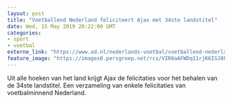 ```yaml
---
layout: post
title: "Voetballend Nederland feliciteert Ajax met 34ste landstitel"
date: Wed, 15 May 2019 20:22:00 GMT
categories: 
- sport 
- voetbal 
externe_link: "https://www.ad.nl/nederlands-voetbal/voetballend-nederland-feliciteert-ajax-met-34ste-landstitel~a9b442b2/"
feature_image: "https://images0.persgroep.net/rcs/VIR0aAFWDq11rjK6ISJ8F89FoPI/diocontent/148468662/_fitwidth/400/?appId=21791a8992982cd8da851550a453bd7f&quality=0.7"
---
```


Uit alle hoeken van het land krijgt Ajax de felicitaties voor het behalen van de 34ste landstitel. Een verzameling van enkele felicitaties van voetbalminnend Nederland.
